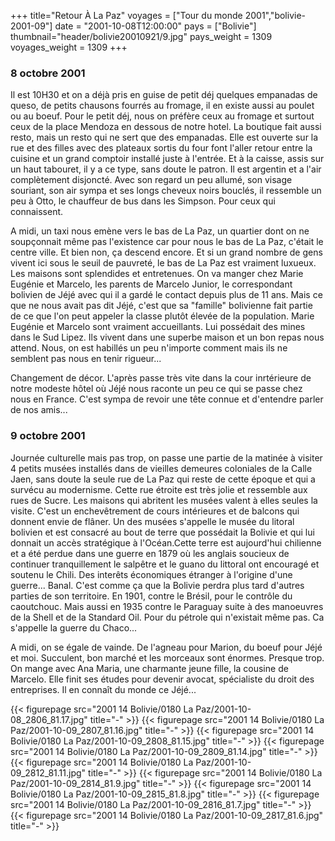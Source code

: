 +++
title="Retour À La Paz"
voyages = ["Tour du monde 2001","bolivie-2001-09"]
date = "2001-10-08T12:00:00"
pays = ["Bolivie"]
thumbnail="header/bolivie20010921/9.jpg"
pays_weight = 1309
voyages_weight = 1309
+++
### 8 octobre 2001

Il est 10H30 et on a déjà pris en guise de petit déj quelques empanadas de 
queso, de petits chausons fourrés au fromage, il en existe aussi au poulet ou 
au boeuf. Pour le petit déj, nous on préfère ceux au fromage et surtout ceux 
de la place Mendoza en dessous de notre hotel. La boutique fait aussi resto, 
mais un resto qui ne sert que des empanadas. Elle est ouverte sur la rue et 
des filles avec des plateaux sortis du four font l'aller retour entre la cuisine 
et un grand comptoir installé juste à l'entrée. Et à la caisse, assis sur un 
haut tabouret, il y a ce type, sans doute le patron. Il est argentin et a l'air 
complètement disjoncté. Avec son regard un peu allumé, son visage souriant, 
son air sympa et ses longs cheveux noirs bouclés, il ressemble un peu à Otto, 
le chauffeur de bus dans les Simpson. Pour ceux qui connaissent. 

A midi, un taxi nous emène vers le bas de La Paz, un quartier dont on ne soupçonnait 
même pas l'existence car pour nous le bas de La Paz, c'était le centre ville. 
Et bien non, ça descend encore. Et si un grand nombre de gens vivent ici sous 
le seuil de pauvreté, le bas de La Paz est vraiment luxueux. Les maisons sont 
splendides et entretenues. On va manger chez Marie Eugénie et Marcelo, les parents 
de Marcelo Junior, le correspondant bolivien de Jéjé avec qui il a gardé le 
contact depuis plus de 11 ans. Mais ce que ne nous avait pas dit Jéjé, c'est 
que sa "famille" bolivienne fait partie de ce que l'on peut appeler la classe 
plutôt élevée de la population. Marie Eugénie et Marcelo sont vraiment accueillants. 
Lui possédait des mines dans le Sud Lipez. Ils vivent dans une superbe maison 
et un bon repas nous attend. Nous, on est habillés un peu n'importe comment 
mais ils ne semblent pas nous en tenir rigueur... 

Changement de décor. L'après passe très vite dans la cour inrtérieure de notre 
modeste hôtel où Jéjé nous raconte un peu ce qui se passe chez nous en France. 
C'est sympa de revoir une tête connue et d'entendre parler de nos amis... 

### 9 octobre 2001

Journée culturelle mais pas trop, on passe une partie de la matinée à visiter 
4 petits musées installés dans de vieilles demeures coloniales de la Calle Jaen, 
sans doute la seule rue de La Paz qui reste de cette époque et qui a survécu 
au modernisme. Cette rue étroite est très jolie et ressemble aux rues de Sucre. 
Les maisons qui abritent les musées valent à elles seules la visite. C'est un 
enchevêtrement de cours intérieures et de balcons qui donnent envie de flâner. 
Un des musées s'appelle le musée du litoral bolivien et est consacré au bout 
de terre que possédait la Bolivie et qui lui donnait un accès stratégique à 
l'Océan.Cette terre est aujourd'hui chilienne et a été perdue dans une guerre 
en 1879 où les anglais soucieux de continuer tranquillement le salpêtre et le 
guano du littoral ont encouragé et soutenu le Chili. Des interêts économiques 
étranger à l'origine d'une guerre... Banal. C'est comme ça que la Bolivie perdra 
plus tard d'autres parties de son territoire. En 1901, contre le Brésil, pour 
le contrôle du caoutchouc. Mais aussi en 1935 contre le Paraguay suite à des 
manoeuvres de la Shell et de la Standard Oil. Pour du pétrole qui n'existait 
même pas. Ca s'appelle la guerre du Chaco... 

A midi, on se égale de vainde. De l'agneau pour Marion, du boeuf pour Jéjé 
et moi. Succulent, bon marché et les morceaux sont énormes. Presque trop. On 
mange avec Ana Maria, une charmante jeune fille, la cousine de Marcelo. Elle 
finit ses études pour devenir avocat, spécialiste du droit des entreprises. 
Il en connaît du monde ce Jéjé... 


<div id="TOTO">{{< figurepage src="2001 14 Bolivie/0180 La Paz/2001-10-08_2806_81.17.jpg" title="-"  >}}
{{< figurepage src="2001 14 Bolivie/0180 La Paz/2001-10-09_2807_81.16.jpg" title="-"  >}}
{{< figurepage src="2001 14 Bolivie/0180 La Paz/2001-10-09_2808_81.15.jpg" title="-"  >}}
{{< figurepage src="2001 14 Bolivie/0180 La Paz/2001-10-09_2809_81.14.jpg" title="-"  >}}
{{< figurepage src="2001 14 Bolivie/0180 La Paz/2001-10-09_2812_81.11.jpg" title="-"  >}}
{{< figurepage src="2001 14 Bolivie/0180 La Paz/2001-10-09_2814_81.9.jpg" title="-"  >}}
{{< figurepage src="2001 14 Bolivie/0180 La Paz/2001-10-09_2815_81.8.jpg" title="-"  >}}
{{< figurepage src="2001 14 Bolivie/0180 La Paz/2001-10-09_2816_81.7.jpg" title="-"  >}}
{{< figurepage src="2001 14 Bolivie/0180 La Paz/2001-10-09_2817_81.6.jpg" title="-"  >}}
</DIV>

